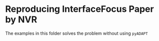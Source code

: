 # Reproducing InterfaceFocus Paper by NVR

The examples in this folder solves the problem without using `pyADAPT`